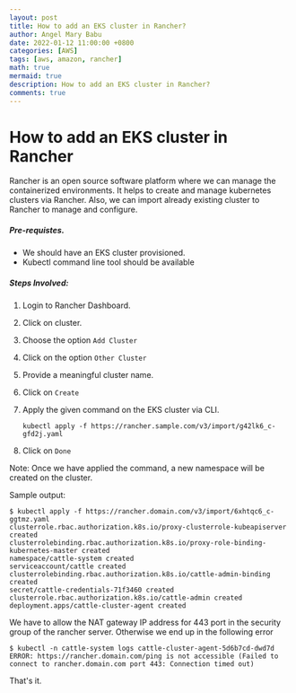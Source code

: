 ```yaml
---
layout: post
title: How to add an EKS cluster in Rancher?
author: Angel Mary Babu
date: 2022-01-12 11:00:00 +0800
categories: [AWS]
tags: [aws, amazon, rancher]
math: true
mermaid: true
description: How to add an EKS cluster in Rancher?
comments: true
---
```


# How to add an EKS cluster in Rancher

Rancher is an open source software platform where we can manage the containerized environments. It helps to create and manage kubernetes clusters via Rancher. Also, we can import already existing cluster to Rancher to manage and configure.

##### Pre-requistes.

* We should have an EKS cluster provisioned.
* Kubectl command line tool should be available


##### Steps Involved: 
1. Login to Rancher Dashboard.
2. Click on cluster.
3. Choose the option `Add Cluster`
4. Click on the option `Other Cluster`
5. Provide a meaningful cluster name.
6. Click on `Create`
7. Apply the given command on the EKS cluster via CLI.

   ```
   kubectl apply -f https://rancher.sample.com/v3/import/g42lk6_c-gfd2j.yaml
   ```
8. Click on `Done`


Note: Once we have applied the command, a new namespace will be created on the cluster.

Sample output:
```
$ kubectl apply -f https://rancher.domain.com/v3/import/6xhtqc6_c-ggtmz.yaml
clusterrole.rbac.authorization.k8s.io/proxy-clusterrole-kubeapiserver created
clusterrolebinding.rbac.authorization.k8s.io/proxy-role-binding-kubernetes-master created
namespace/cattle-system created
serviceaccount/cattle created
clusterrolebinding.rbac.authorization.k8s.io/cattle-admin-binding created
secret/cattle-credentials-71f3460 created
clusterrole.rbac.authorization.k8s.io/cattle-admin created
deployment.apps/cattle-cluster-agent created
```

We have to allow the NAT gateway IP address for 443 port in the security group of the rancher server. Otherwise we end up in the following error

```
$ kubectl -n cattle-system logs cattle-cluster-agent-5d6b7cd-dwd7d
ERROR: https://rancher.domain.com/ping is not accessible (Failed to connect to rancher.domain.com port 443: Connection timed out)
```

That's it.
